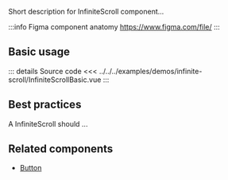 Short description for InfiniteScroll component...

:::info Figma component anatomy
https://www.figma.com/file/
:::

## Basic usage

<InfiniteScrollBasic />

::: details Source code
<<< ../../../examples/demos/infinite-scroll/InfiniteScrollBasic.vue
:::

## Best practices

A InfiniteScroll should ...

## Related components

- [Button](/components/button/button.doc)
